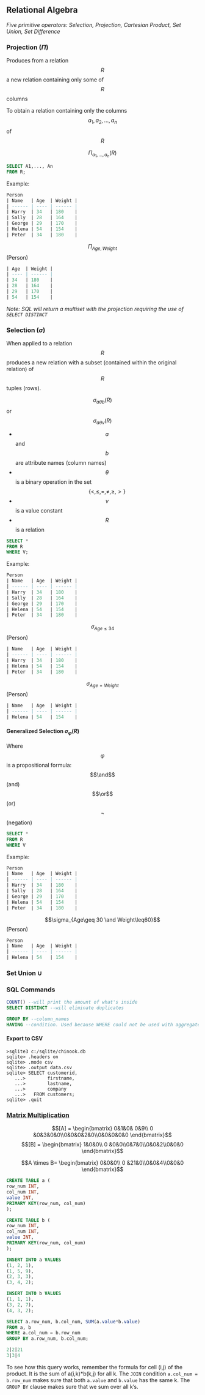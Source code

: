 ## Relational Algebra

_Five primitive operators: Selection, Projection, Cartesian Product, Set Union, Set Difference_

### Projection $(\Pi)$

Produces from a relation $$R$$ a new relation containing only some of $$R$$ columns

To obtain a relation containing only the columns $$a_1, a_2,…, a_n$$ of $$R$$

$$\Pi_{a_1,…,a_n}(R)​$$

``` sql
SELECT A1,..., An
FROM R;
```

Example:

```sql
Person
| Name   | Age  | Weight |
| ------ | ---- | ------ |
| Harry  | 34   | 180    |
| Sally  | 28   | 164    |
| George | 29   | 170    |
| Helena | 54   | 154    |
| Peter  | 34   | 180    |
```

$$\Pi _{Age, Weight}$$(Person)

```sql
| Age  | Weight |
| ---- | ------ |
| 34   | 180    |
| 28   | 164    |
| 29   | 170    |
| 54   | 154    |
```

_Note: SQL will return a multiset with the projection requiring the use of ```SELECT DISTINCT```_

### Selection $(\sigma)$

When applied to a relation $$R$$ produces a new relation with a subset (contained within the original relation) of $$R$$ tuples (rows).

$$\sigma_{a\theta b} (R)$$ or $$\sigma_{a\theta v}(R)$$

* $$a$$ and $$b$$ are attribute names (column names)
* $$\theta$$ is a binary operation in the set $$\{<, \leq, =, \neq, \geq, >\}$$
* $$v$$ is a value constant
* $$R$$ is a relation

```sql
SELECT *
FROM R
WHERE V;
```

Example:

```sql
Person
| Name   | Age  | Weight |
| ------ | ---- | ------ |
| Harry  | 34   | 180    |
| Sally  | 28   | 164    |
| George | 29   | 170    |
| Helena | 54   | 154    |
| Peter  | 34   | 180    |
```

$$\sigma_{Age\leq 34}$$ (Person)
```sql
| Name   | Age  | Weight |
| ------ | ---- | ------ |
| Harry  | 34   | 180    |
| Helena | 54   | 154    |
| Peter  | 34   | 180    |
```
$$\sigma_{Age=Weight}​$$ (Person)
```sql
| Name   | Age  | Weight |
| ------ | ---- | ------ |
| Helena | 54   | 154    |
```


#### Generalized Selection $\sigma _\varphi(R)$

Where $$\varphi$$ is a propositional formula: $$\and$$ (and) $$\or$$ (or) $$\neg$$ (negation)

```sql
SELECT *
FROM R
WHERE V
```

Example:

```sql
Person
| Name   | Age  | Weight |
| ------ | ---- | ------ |
| Harry  | 34   | 180    |
| Sally  | 28   | 164    |
| George | 29   | 170    |
| Helena | 54   | 154    |
| Peter  | 34   | 180    |
```

$$\sigma_{Age\geq 30 \and Weight\leq60}​$$ (Person)

```sql
Person
| Name   | Age  | Weight |
| ------ | ---- | ------ |
| Helena | 54   | 154    |
```

### Set Union $\cup$





### SQL Commands

```sql
COUNT() --will print the amount of what's inside
SELECT DISTINCT --will eliminate duplicates

GROUP BY --column_names 
HAVING --condition. Used because WHERE could not be used with aggregate functions
```

#### Export to CSV

```sqlite
>sqlite3 c:/sqlite/chinook.db
sqlite> .headers on
sqlite> .mode csv
sqlite> .output data.csv
sqlite> SELECT customerid,
   ...>        firstname,
   ...>        lastname,
   ...>        company
   ...>   FROM customers;
sqlite> .quit
```

### [Matrix Multiplication](https://notes.mindprince.in/2013/06/07/sparse-matrix-multiplication-using-sql.html)

$$[A] = \begin{bmatrix} 0&1&0& 0&9\\ 0 &0&3&0&0\\0&0&0&2&0\\0&0&0&0&0 \end{bmatrix}$$ $$[B] = \begin{bmatrix} 1&0&0\\ 0 &0&0\\0&7&0\\0&0&2\\0&0&0 \end{bmatrix}$$

$$A \times B= \begin{bmatrix} 0&0&0\\ 0 &21&0\\0&0&4\\0&0&0 \end{bmatrix}​$$

```sql
CREATE TABLE a (
row_num INT,
col_num INT,
value INT,
PRIMARY KEY(row_num, col_num)
); 

CREATE TABLE b (
row_num INT,
col_num INT,
value INT,
PRIMARY KEY(row_num, col_num)
); 
```

```sql
INSERT INTO a VALUES
(1, 2, 1),
(1, 5, 9),
(2, 3, 3),
(3, 4, 2);

INSERT INTO b VALUES
(1, 1, 1),
(3, 2, 7),
(4, 3, 2);
```

```sql
SELECT a.row_num, b.col_num, SUM(a.value*b.value)
FROM a, b
WHERE a.col_num = b.row_num
GROUP BY a.row_num, b.col_num;

2|2|21
3|3|4
```

To see how this query works, remember the formula for cell (i,j) of the product. It is the sum of a(i,k)*b(k,j) for all k. The `JOIN` condition `a.col_num = b.row_num` makes sure that both `a.value` and `b.value` has the same k. The `GROUP BY` clause makes sure that we sum over all k’s.